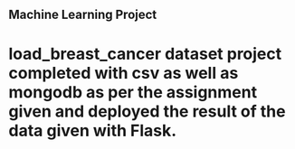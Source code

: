 ## Machine Learning Project

# load_breast_cancer dataset project completed with csv as well as mongodb as per the assignment given and deployed the result of the data given with Flask.
